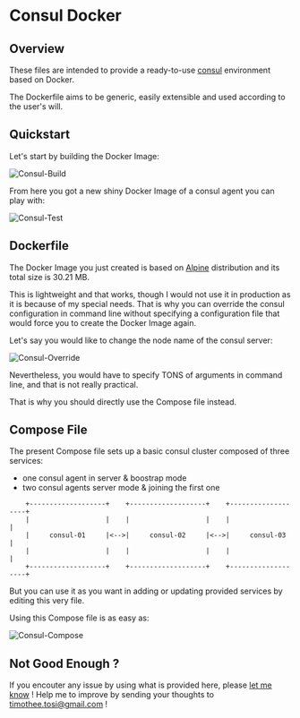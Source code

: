 # Consul Docker

## Overview

These files are intended to provide a ready-to-use [consul](https://www.consul.io/)
environment based on Docker.

The Dockerfile aims to be generic, easily extensible and used according to the
user's will.

## Quickstart

Let's start by building the Docker Image:

![Consul-Build](../assets/gifs/consul/consul-build.gif)

From here you got a new shiny Docker Image of a consul agent you can play with:

![Consul-Test](../assets/gifs/consul/consul-test.gif)

## Dockerfile

The Docker Image you just created is based on [Alpine](https://alpinelinux.org/)
distribution and its total size is 30.21 MB.

This is lightweight and that works, though I would not use it in production as
it is because of my special needs. That is why you can override the consul
configuration in command line without specifying a configuration file that
would force you to create the Docker Image again.

Let's say you would like to change the node name of the consul server:

![Consul-Override](../assets/gifs/consul/consul-override.gif)

Nevertheless, you would have to specify TONS of arguments in command line, and
that is not really practical.

That is why you should directly use the Compose file instead.

## Compose File

The present Compose file sets up a basic consul cluster composed of three services:
* one consul agent in server & boostrap mode
* two consul agents server mode & joining the first one

```
    +-------------------+    +-------------------+    +-------------------+
    |                   |    |                   |    |                   |
    |     consul-01     |<-->|     consul-02     |<-->|     consul-03     |
    |                   |    |                   |    |                   |
    +-------------------+    +-------------------+    +-------------------+
```

But you can use it as you want in adding or updating provided services by
editing this very file.

Using this Compose file is as easy as:

![Consul-Compose](../assets/gifs/consul/consul-compose.gif)

## Not Good Enough ?

If you encouter any issue by using what is provided here, please
[let me know](https://github.com/TimTosi/mechanist/issues) ! 
Help me to improve by sending your thoughts to timothee.tosi@gmail.com !
